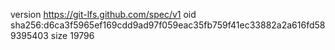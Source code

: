version https://git-lfs.github.com/spec/v1
oid sha256:d6ca3f5965ef169cdd9ad97f059eac35fb759f41ec33882a2a616fd589395403
size 19796
